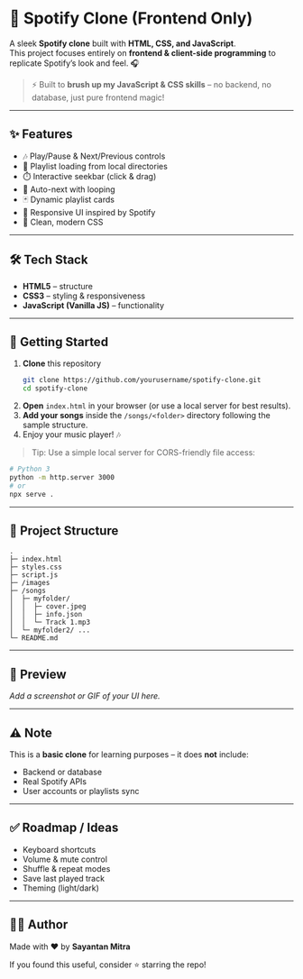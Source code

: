 # 🎵 Spotify Clone (Frontend Only)

A sleek **Spotify clone** built with **HTML, CSS, and JavaScript**.  
This project focuses entirely on **frontend & client-side programming** to replicate Spotify’s look and feel. 🎧

> ⚡ Built to **brush up my JavaScript & CSS skills** – no backend, no database, just pure frontend magic!

---

## ✨ Features
- 🎶 Play/Pause & Next/Previous controls
- 📂 Playlist loading from local directories
- ⏱️ Interactive seekbar (click & drag)
- 🔁 Auto-next with looping
- 🃏 Dynamic playlist cards
- 📱 Responsive UI inspired by Spotify
- 🎨 Clean, modern CSS

---

## 🛠️ Tech Stack
- **HTML5** – structure
- **CSS3** – styling & responsiveness
- **JavaScript (Vanilla JS)** – functionality

---

## 🚀 Getting Started
1. **Clone** this repository
   ```bash
   git clone https://github.com/yourusername/spotify-clone.git
   cd spotify-clone
   ```
2. **Open** `index.html` in your browser (or use a local server for best results).
3. **Add your songs** inside the `/songs/<folder>` directory following the sample structure.
4. Enjoy your music player! 🎶

> Tip: Use a simple local server for CORS-friendly file access:
```bash
# Python 3
python -m http.server 3000
# or
npx serve .
```

---

## 📁 Project Structure
```
.
├─ index.html
├─ styles.css
├─ script.js
├─ /images
├─ /songs
│  ├─ myfolder/
│  │  ├─ cover.jpeg
│  │  ├─ info.json
│  │  └─ Track 1.mp3
│  └─ myfolder2/ ...
└─ README.md
```

---

## 📸 Preview
_Add a screenshot or GIF of your UI here._

---

## ⚠️ Note
This is a **basic clone** for learning purposes – it does **not** include:
- Backend or database
- Real Spotify APIs
- User accounts or playlists sync

---

## ✅ Roadmap / Ideas
- Keyboard shortcuts
- Volume & mute control
- Shuffle & repeat modes
- Save last played track
- Theming (light/dark)

---

## 👨‍💻 Author
Made with ❤️ by **Sayantan Mitra**

If you found this useful, consider ⭐ starring the repo!
